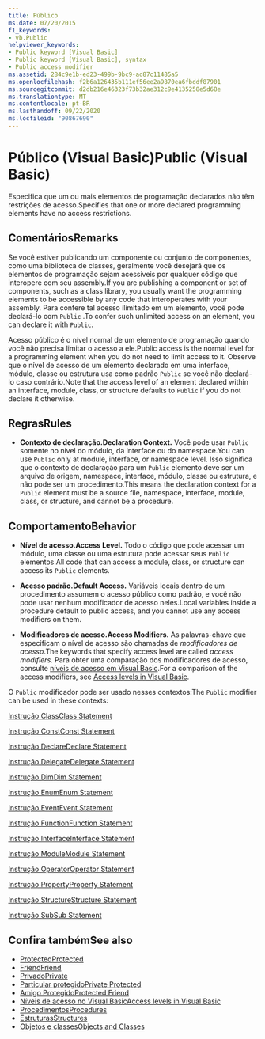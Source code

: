 ```yaml
---
title: Público
ms.date: 07/20/2015
f1_keywords:
- vb.Public
helpviewer_keywords:
- Public keyword [Visual Basic]
- Public keyword [Visual Basic], syntax
- Public access modifier
ms.assetid: 284c9e1b-ed23-499b-9bc9-ad87c11485a5
ms.openlocfilehash: f2b6a126435b111ef56ee2a9870ea6fbddf87901
ms.sourcegitcommit: d2db216e46323f73b32ae312c9e4135258e5d68e
ms.translationtype: MT
ms.contentlocale: pt-BR
ms.lasthandoff: 09/22/2020
ms.locfileid: "90867690"
---
```

# <a name="public-visual-basic"></a><span data-ttu-id="79d7f-102">Público (Visual Basic)</span><span class="sxs-lookup"><span data-stu-id="79d7f-102">Public (Visual Basic)</span></span>

<span data-ttu-id="79d7f-103">Especifica que um ou mais elementos de programação declarados não têm restrições de acesso.</span><span class="sxs-lookup"><span data-stu-id="79d7f-103">Specifies that one or more declared programming elements have no access restrictions.</span></span>  
  
## <a name="remarks"></a><span data-ttu-id="79d7f-104">Comentários</span><span class="sxs-lookup"><span data-stu-id="79d7f-104">Remarks</span></span>  

 <span data-ttu-id="79d7f-105">Se você estiver publicando um componente ou conjunto de componentes, como uma biblioteca de classes, geralmente você desejará que os elementos de programação sejam acessíveis por qualquer código que interopere com seu assembly.</span><span class="sxs-lookup"><span data-stu-id="79d7f-105">If you are publishing a component or set of components, such as a class library, you usually want the programming elements to be accessible by any code that interoperates with your assembly.</span></span> <span data-ttu-id="79d7f-106">Para confere tal acesso ilimitado em um elemento, você pode declará-lo com `Public` .</span><span class="sxs-lookup"><span data-stu-id="79d7f-106">To confer such unlimited access on an element, you can declare it with `Public`.</span></span>  
  
 <span data-ttu-id="79d7f-107">Acesso público é o nível normal de um elemento de programação quando você não precisa limitar o acesso a ele.</span><span class="sxs-lookup"><span data-stu-id="79d7f-107">Public access is the normal level for a programming element when you do not need to limit access to it.</span></span> <span data-ttu-id="79d7f-108">Observe que o nível de acesso de um elemento declarado em uma interface, módulo, classe ou estrutura usa como padrão `Public` se você não declará-lo caso contrário.</span><span class="sxs-lookup"><span data-stu-id="79d7f-108">Note that the access level of an element declared within an interface, module, class, or structure defaults to `Public` if you do not declare it otherwise.</span></span>  
  
## <a name="rules"></a><span data-ttu-id="79d7f-109">Regras</span><span class="sxs-lookup"><span data-stu-id="79d7f-109">Rules</span></span>  
  
- <span data-ttu-id="79d7f-110">**Contexto de declaração.**</span><span class="sxs-lookup"><span data-stu-id="79d7f-110">**Declaration Context.**</span></span> <span data-ttu-id="79d7f-111">Você pode usar `Public` somente no nível do módulo, da interface ou do namespace.</span><span class="sxs-lookup"><span data-stu-id="79d7f-111">You can use `Public` only at module, interface, or namespace level.</span></span> <span data-ttu-id="79d7f-112">Isso significa que o contexto de declaração para um `Public` elemento deve ser um arquivo de origem, namespace, interface, módulo, classe ou estrutura, e não pode ser um procedimento.</span><span class="sxs-lookup"><span data-stu-id="79d7f-112">This means the declaration context for a `Public` element must be a source file, namespace, interface, module, class, or structure, and cannot be a procedure.</span></span>  
  
## <a name="behavior"></a><span data-ttu-id="79d7f-113">Comportamento</span><span class="sxs-lookup"><span data-stu-id="79d7f-113">Behavior</span></span>  
  
- <span data-ttu-id="79d7f-114">**Nível de acesso.**</span><span class="sxs-lookup"><span data-stu-id="79d7f-114">**Access Level.**</span></span> <span data-ttu-id="79d7f-115">Todo o código que pode acessar um módulo, uma classe ou uma estrutura pode acessar seus `Public` elementos.</span><span class="sxs-lookup"><span data-stu-id="79d7f-115">All code that can access a module, class, or structure can access its `Public` elements.</span></span>  
  
- <span data-ttu-id="79d7f-116">**Acesso padrão.**</span><span class="sxs-lookup"><span data-stu-id="79d7f-116">**Default Access.**</span></span> <span data-ttu-id="79d7f-117">Variáveis locais dentro de um procedimento assumem o acesso público como padrão, e você não pode usar nenhum modificador de acesso neles.</span><span class="sxs-lookup"><span data-stu-id="79d7f-117">Local variables inside a procedure default to public access, and you cannot use any access modifiers on them.</span></span>  
  
- <span data-ttu-id="79d7f-118">**Modificadores de acesso.**</span><span class="sxs-lookup"><span data-stu-id="79d7f-118">**Access Modifiers.**</span></span> <span data-ttu-id="79d7f-119">As palavras-chave que especificam o nível de acesso são chamadas de *modificadores de acesso*.</span><span class="sxs-lookup"><span data-stu-id="79d7f-119">The keywords that specify access level are called *access modifiers*.</span></span> <span data-ttu-id="79d7f-120">Para obter uma comparação dos modificadores de acesso, consulte [níveis de acesso em Visual Basic](../../programming-guide/language-features/declared-elements/access-levels.md).</span><span class="sxs-lookup"><span data-stu-id="79d7f-120">For a comparison of the access modifiers, see [Access levels in Visual Basic](../../programming-guide/language-features/declared-elements/access-levels.md).</span></span>  
  
 <span data-ttu-id="79d7f-121">O `Public` modificador pode ser usado nesses contextos:</span><span class="sxs-lookup"><span data-stu-id="79d7f-121">The `Public` modifier can be used in these contexts:</span></span>  
  
 [<span data-ttu-id="79d7f-122">Instrução Class</span><span class="sxs-lookup"><span data-stu-id="79d7f-122">Class Statement</span></span>](../statements/class-statement.md)  
  
 [<span data-ttu-id="79d7f-123">Instrução Const</span><span class="sxs-lookup"><span data-stu-id="79d7f-123">Const Statement</span></span>](../statements/const-statement.md)  
  
 [<span data-ttu-id="79d7f-124">Instrução Declare</span><span class="sxs-lookup"><span data-stu-id="79d7f-124">Declare Statement</span></span>](../statements/declare-statement.md)  
  
 [<span data-ttu-id="79d7f-125">Instrução Delegate</span><span class="sxs-lookup"><span data-stu-id="79d7f-125">Delegate Statement</span></span>](../statements/delegate-statement.md)  
  
 [<span data-ttu-id="79d7f-126">Instrução Dim</span><span class="sxs-lookup"><span data-stu-id="79d7f-126">Dim Statement</span></span>](../statements/dim-statement.md)  
  
 [<span data-ttu-id="79d7f-127">Instrução Enum</span><span class="sxs-lookup"><span data-stu-id="79d7f-127">Enum Statement</span></span>](../statements/enum-statement.md)  
  
 [<span data-ttu-id="79d7f-128">Instrução Event</span><span class="sxs-lookup"><span data-stu-id="79d7f-128">Event Statement</span></span>](../statements/event-statement.md)  
  
 [<span data-ttu-id="79d7f-129">Instrução Function</span><span class="sxs-lookup"><span data-stu-id="79d7f-129">Function Statement</span></span>](../statements/function-statement.md)  
  
 [<span data-ttu-id="79d7f-130">Instrução Interface</span><span class="sxs-lookup"><span data-stu-id="79d7f-130">Interface Statement</span></span>](../statements/interface-statement.md)  
  
 [<span data-ttu-id="79d7f-131">Instrução Module</span><span class="sxs-lookup"><span data-stu-id="79d7f-131">Module Statement</span></span>](../statements/module-statement.md)  
  
 [<span data-ttu-id="79d7f-132">Instrução Operator</span><span class="sxs-lookup"><span data-stu-id="79d7f-132">Operator Statement</span></span>](../statements/operator-statement.md)  
  
 [<span data-ttu-id="79d7f-133">Instrução Property</span><span class="sxs-lookup"><span data-stu-id="79d7f-133">Property Statement</span></span>](../statements/property-statement.md)  
  
 [<span data-ttu-id="79d7f-134">Instrução Structure</span><span class="sxs-lookup"><span data-stu-id="79d7f-134">Structure Statement</span></span>](../statements/structure-statement.md)  
  
 [<span data-ttu-id="79d7f-135">Instrução Sub</span><span class="sxs-lookup"><span data-stu-id="79d7f-135">Sub Statement</span></span>](../statements/sub-statement.md)  
  
## <a name="see-also"></a><span data-ttu-id="79d7f-136">Confira também</span><span class="sxs-lookup"><span data-stu-id="79d7f-136">See also</span></span>

- [<span data-ttu-id="79d7f-137">Protected</span><span class="sxs-lookup"><span data-stu-id="79d7f-137">Protected</span></span>](protected.md)
- [<span data-ttu-id="79d7f-138">Friend</span><span class="sxs-lookup"><span data-stu-id="79d7f-138">Friend</span></span>](friend.md)
- [<span data-ttu-id="79d7f-139">Privado</span><span class="sxs-lookup"><span data-stu-id="79d7f-139">Private</span></span>](private.md)
- [<span data-ttu-id="79d7f-140">Particular protegido</span><span class="sxs-lookup"><span data-stu-id="79d7f-140">Private Protected</span></span>](private-protected.md)
- [<span data-ttu-id="79d7f-141">Amigo Protegido</span><span class="sxs-lookup"><span data-stu-id="79d7f-141">Protected Friend</span></span>](protected-friend.md)
- [<span data-ttu-id="79d7f-142">Níveis de acesso no Visual Basic</span><span class="sxs-lookup"><span data-stu-id="79d7f-142">Access levels in Visual Basic</span></span>](../../programming-guide/language-features/declared-elements/access-levels.md)
- [<span data-ttu-id="79d7f-143">Procedimentos</span><span class="sxs-lookup"><span data-stu-id="79d7f-143">Procedures</span></span>](../../programming-guide/language-features/procedures/index.md)
- [<span data-ttu-id="79d7f-144">Estruturas</span><span class="sxs-lookup"><span data-stu-id="79d7f-144">Structures</span></span>](../../programming-guide/language-features/data-types/structures.md)
- [<span data-ttu-id="79d7f-145">Objetos e classes</span><span class="sxs-lookup"><span data-stu-id="79d7f-145">Objects and Classes</span></span>](../../programming-guide/language-features/objects-and-classes/index.md)
